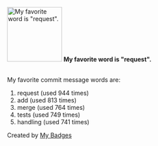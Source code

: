 <img src="https://my-badges.github.io/my-badges/favorite-word.png" alt="My favorite word is &quot;request&quot;." title="My favorite word is &quot;request&quot;." width="128">
<strong>My favorite word is &quot;request&quot;.</strong>
<br><br>

My favorite commit message words are:

1. request (used 944 times)
2. add (used 813 times)
3. merge (used 764 times)
4. tests (used 749 times)
5. handling (used 741 times)


Created by <a href="https://github.com/my-badges/my-badges">My Badges</a>